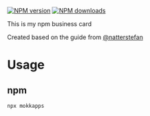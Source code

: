 [![NPM version](https://img.shields.io/npm/v/mokkapps.svg?style=flat)](https://www.npmjs.com/package/mokkapps) [![NPM downloads](https://img.shields.io/npm/dm/mokkapps.svg?style=flat)](https://npmjs.org/package/mokkapps)


This is my npm business card

Created based on the guide from [@natterstefan](https://medium.com/@natterstefan/how-to-create-your-personal-npm-business-card-816dfc66ca8)

# Usage

## npm
```
npx mokkapps
```
